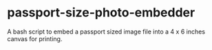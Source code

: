 # passport-size-photo-embedder
A bash script to embed a passport sized image file into a 4 x 6 inches canvas for printing. 
